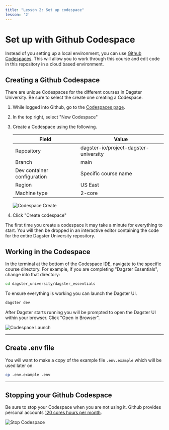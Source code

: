 ```yaml
---
title: "Lesson 2: Set up codespace"
lesson: '2'
---
```


# Set up with Github Codespace

Instead of you setting up a local environment, you can use [Github Codespaces](https://github.com/features/codespaces). This will allow you to work through this course and edit code in this repository in a cloud based environment.

## Creating a Github Codespace

There are unique Codespaces for the different courses in Dagster University. Be sure to select the create one creating a Codespace.

1. While logged into Github, go to the [Codespaces page](https://github.com/codespaces).
2. In the top right, select "New Codespace"
3. Create a Codespace using the following.

    | Field | Value |
    |--- | --- |
    | Repository | dagster-io/project-dagster-university |
    | Branch | main |
    | Dev container configuration | Specific course name |
    | Region | US East |
    | Machine type | 2-core |

    ![Codespace Create](/images/shared/codespaces/codespaces-create.png)

4. Click "Create codespace"

The first time you create a codespace it may take a minute for everything to start. You will then be dropped in an interactive editor containing the code for the entire Dagster University repository.

## Working in the Codespace

In the terminal at the bottom of the Codespace IDE, navigate to the specific course directory. For example, if you are completing "Dagster Essentials", change into that directory:

```bash
cd dagster_university/dagster_essentials
```

To ensure everything is working you can launch the Dagster UI.

```bash
dagster dev
```

After Dagster starts running you will be prompted to open the Dagster UI within your browser. Click "Open in Browser".

![Codespace Launch](/images/shared/codespaces/codespaces-launch.png)

---

## Create .env file

You will want to make a copy of the example file `.env.example` which will be used later on.

```bash
cp .env.example .env
```

---

## Stopping your Github Codespace

Be sure to stop your Codespace when you are not using it. Github provides personal accounts [120 cores hours per month](https://docs.github.com/en/billing/managing-billing-for-your-products/managing-billing-for-github-codespaces/about-billing-for-github-codespaces#monthly-included-storage-and-core-hours-for-personal-accounts).

![Stop Codespace](/images/shared/codespaces/codespaces-stop.png)